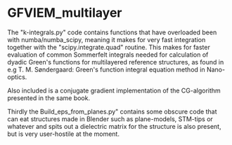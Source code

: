 # GFVIEM_multilayer
The "k-integrals.py" code contains functions that have overloaded been with numba/numba_scipy, meaning it makes for very fast integration together with the "scipy.integrate.quad" routine.
This makes for faster evaluation of common Sommerfelt integrals needed for calculation of dyadic Green's functions for multilayered reference structures,  as found in e.g T. M. Søndergaard: Green's function integral equation method in Nano-optics.

Also included is a conjugate gradient implementation of the CG-algorithm presented in the same book. 

Thirdly the Build_eps_from_planes.py" contains some obscure code that can eat structures made in Blender such as plane-models, STM-tips or whatever and spits out a dielectric matrix for the structure is also present, but is very user-hostile at the moment.
